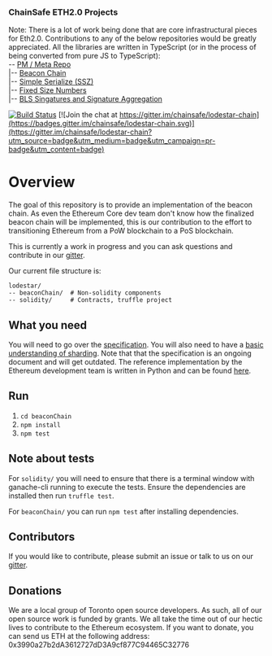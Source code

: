### ChainSafe ETH2.0 Projects
Note:
There is a lot of work being done that are core infrastructural pieces for Eth2.0. Contributions to any of the below repositories would be greatly appreciated. All the libraries are written in TypeScript (or in the process of being converted from pure JS to TypeScript):
<br />
-- [PM / Meta Repo](https://github.com/ChainSafeSystems/Sharding)<br />
|-- [Beacon Chain](https://github.com/ChainSafeSystems/lodestar)<br />
|-- [Simple Serialize (SSZ)](https://github.com/ChainSafeSystems/ssz-js)<br />
|-- [Fixed Size Numbers](https://github.com/ChainSafeSystems/fixed-sized-numbers-ts/)<br />
|-- [BLS Singatures and Signature Aggregation](https://github.com/ChainSafeSystems/bls-js)<br />

[![Build Status](https://img.shields.io/travis/com/ChainSafeSystems/lodestar_chain.svg?label=master&logo=travis "Master Branch (Travis)")](https://travis-ci.com/ChainSafeSystems/lodestar_chain) [![Join the chat at https://gitter.im/chainsafe/lodestar-chain](https://badges.gitter.im/chainsafe/lodestar-chain.svg)](https://gitter.im/chainsafe/lodestar-chain?utm_source=badge&utm_medium=badge&utm_campaign=pr-badge&utm_content=badge)

# Overview
The goal of this repository is to provide an implementation of the beacon chain. As even the Ethereum Core dev team don't know how the finalized beacon chain
will be implemented, this is our contribution to the effort to transitioning Ethereum from a PoW blockchain to a PoS blockchain.

This is currently a work in progress and you can ask questions and contribute in our [gitter](https://gitter.im/chainsafe/lodestar-chain).

Our current file structure is:
```
lodestar/
-- beaconChain/  # Non-solidity components
-- solidity/     # Contracts, truffle project
```

## What you need
You will need to go over the [specification](https://github.com/ethereum/eth2.0-specs). You will also need to have a [basic understanding of sharding](https://github.com/ethereum/wiki/wiki/Sharding-FAQs). Note that that the specification is an ongoing document and will get outdated. The reference implementation by the Ethereum development team is written in Python and can be found [here](https://github.com/ethereum/beacon_chain).

## Run
1. `cd beaconChain`
2. `npm install`
3. `npm test`

## Note about tests
For `solidity/` you will need to ensure that there is a terminal window with ganache-cli running to execute the tests. Ensure the dependencies are installed then run `truffle test`.

For `beaconChain/` you can run `npm test` after installing dependencies.

## Contributors
If you would like to contribute, please submit an issue or talk to us on our [gitter](https://gitter.im/chainsafe/lodestar-chain).

## Donations
We are a local group of Toronto open source developers. As such, all of our open source work is funded by grants. We all take the time out of our hectic lives to contribute to the Ethereum ecosystem.
If you want to donate, you can send us ETH at the following address: 0x3990a27b2dA3612727dD3A9cf877C94465C32776
